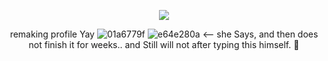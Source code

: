 <div align="center">
  
  ![](https://komarev.com/ghpvc/?username=devimccallion&label=Page+Views&color=1f9400) 
  
remaking profile Yay ![01a6779f](https://github.com/user-attachments/assets/4959edd4-d7d0-4390-a4c1-e15eb6056fe4) ![e64e280a](https://github.com/user-attachments/assets/545a3092-932b-4a03-827f-2d831db65478)  <-- she Says, and then does not finish it for weeks.. and Still will not after typing this himself. 🐎
</div>
